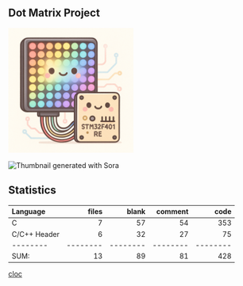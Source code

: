 ## Dot Matrix Project

<img src="./assets/cover.png" width=50% height=50%>

![Thumbnail generated with Sora](https://img.shields.io/badge/Thumbnail_generated_with_Sora-blue?style=flat-square)

## Statistics
Language|files|blank|comment|code
:-------|-------:|-------:|-------:|-------:
C|7|57|54|353
C/C++ Header|6|32|27|75
--------|--------|--------|--------|--------
SUM:|13|89|81|428

[cloc](https://github.com/AlDanial/cloc)
